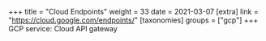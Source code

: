 +++
title = "Cloud Endpoints"
weight = 33
date = 2021-03-07
[extra]
link = "https://cloud.google.com/endpoints/"
[taxonomies]
groups = ["gcp"]
+++
GCP service: Cloud API gateway

